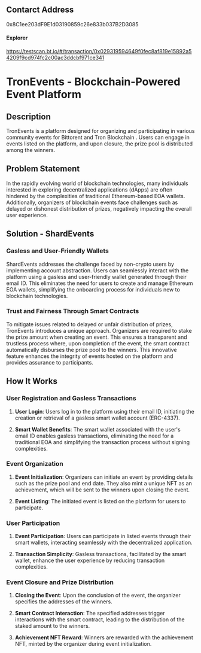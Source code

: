 ## Contarct Address 
 0x8C1ee203dF9E1d03190859c26e833b037B2D3085

 
#### Explorer
https://testscan.bt.io/#/transaction/0x029319594649f0fec8af819e15892a54209f9cd974fc2c00ac3ddcbf971ce341

# TronEvents - Blockchain-Powered Event Platform
## Description

TronEvents is a platform designed for organizing and participating in various community events for Bittorent and Tron Blockchain . Users can engage in events listed on the platform, and upon closure, the prize pool is distributed among the winners.

## Problem Statement

In the rapidly evolving world of blockchain technologies, many individuals interested in exploring decentralized applications (dApps) are often hindered by the complexities of traditional Ethereum-based EOA wallets. Additionally, organizers of blockchain events face challenges such as delayed or dishonest distribution of prizes, negatively impacting the overall user experience.

## Solution - ShardEvents

### Gasless and User-Friendly Wallets

ShardEvents addresses the challenge faced by non-crypto users by implementing account abstraction. Users can seamlessly interact with the platform using a gasless and user-friendly wallet generated through their email ID. This eliminates the need for users to create and manage Ethereum EOA wallets, simplifying the onboarding process for individuals new to blockchain technologies.

### Trust and Fairness Through Smart Contracts

To mitigate issues related to delayed or unfair distribution of prizes, TronEvents introduces a unique approach. Organizers are required to stake the prize amount when creating an event. This ensures a transparent and trustless process where, upon completion of the event, the smart contract automatically disburses the prize pool to the winners. This innovative feature enhances the integrity of events hosted on the platform and provides assurance to participants.


## How It Works

### User Registration and Gasless Transactions

1. **User Login**: Users log in to the platform using their email ID, initiating the creation or retrieval of a gasless smart wallet account (ERC-4337).

2. **Smart Wallet Benefits**: The smart wallet associated with the user's email ID enables gasless transactions, eliminating the need for a traditional EOA and simplifying the transaction process without signing complexities.

### Event Organization

1. **Event Initialization**: Organizers can initiate an event by providing details such as the prize pool and end date. They also mint a unique NFT as an achievement, which will be sent to the winners upon closing the event.

2. **Event Listing**: The initiated event is listed on the platform for users to participate.

### User Participation

1. **Event Participation**: Users can participate in listed events through their smart wallets, interacting seamlessly with the decentralized application.

2. **Transaction Simplicity**: Gasless transactions, facilitated by the smart wallet, enhance the user experience by reducing transaction complexities.

### Event Closure and Prize Distribution

1. **Closing the Event**: Upon the conclusion of the event, the organizer specifies the addresses of the winners.

2. **Smart Contract Interaction**: The specified addresses trigger interactions with the smart contract, leading to the distribution of the staked amount to the winners.

3. **Achievement NFT Reward**: Winners are rewarded with the achievement NFT, minted by the organizer during event initialization.


